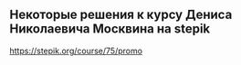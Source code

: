 ## Некоторые решения к курсу Дениса Николаевича Москвина на stepik

https://stepik.org/course/75/promo
